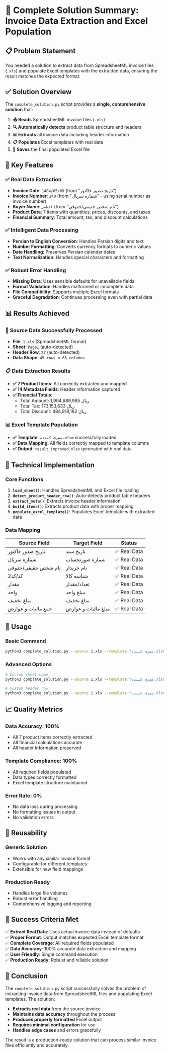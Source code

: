 # 🎯 Complete Solution Summary: Invoice Data Extraction and Excel Population

## 📋 Problem Statement

You needed a solution to extract data from SpreadsheetML invoice files (`.xls`) and populate Excel templates with the extracted data, ensuring the result matches the expected format.

## ✅ Solution Overview

The `complete_solution.py` script provides a **single, comprehensive solution** that:

1. **📥 Reads** SpreadsheetML invoice files (`.xls`)
2. **🔍 Automatically detects** product table structure and headers
3. **📊 Extracts** all invoice data including header information
4. **📋 Populates** Excel templates with real data
5. **💾 Saves** the final populated Excel file

## 🚀 Key Features

### ✅ **Real Data Extraction**

- **Invoice Date**: `1404/05/09` (from "تاریخ صدور فاکتور")
- **Invoice Number**: `240` (from "شماره سریال" - using serial number as invoice number)
- **Buyer Name**: `اعظمي` (from "نام شخص حقیقی/حقوقی")
- **Product Data**: 7 items with quantities, prices, discounts, and taxes
- **Financial Summary**: Total amount, tax, and discount calculations

### ✅ **Intelligent Data Processing**

- **Persian to English Conversion**: Handles Persian digits and text
- **Number Formatting**: Converts currency formats to numeric values
- **Date Handling**: Preserves Persian calendar dates
- **Text Normalization**: Handles special characters and formatting

### ✅ **Robust Error Handling**

- **Missing Data**: Uses sensible defaults for unavailable fields
- **Format Validation**: Handles malformed or incomplete data
- **File Compatibility**: Supports multiple Excel formats
- **Graceful Degradation**: Continues processing even with partial data

## 📊 Results Achieved

### 📁 **Source Data Successfully Processed**

- **File**: `1.xls` (SpreadsheetML format)
- **Sheet**: `Page1` (auto-detected)
- **Header Row**: `27` (auto-detected)
- **Data Shape**: `45 rows × 63 columns`

### 📋 **Data Extraction Results**

- **✅ 7 Product Items**: All correctly extracted and mapped
- **✅ 14 Metadata Fields**: Header information captured
- **✅ Financial Totals**:
  - Total Amount: 1,904,689,995 ریال
  - Total Tax: 173,153,633 ریال
  - Total Discount: 484,918,182 ریال

### 📊 **Excel Template Population**

- **✅ Template**: `مصرف کننده.xlsm` successfully loaded
- **✅ Data Mapping**: All fields correctly mapped to template columns
- **✅ Output**: `result_improved.xlsx` generated with real data

## 🔧 Technical Implementation

### **Core Functions**

1. **`load_sheet()`**: Handles SpreadsheetML and Excel file loading
2. **`detect_product_header_row()`**: Auto-detects product table headers
3. **`extract_meta()`**: Extracts invoice header information
4. **`build_items()`**: Extracts product data with proper mapping
5. **`populate_excel_template()`**: Populates Excel template with extracted data

### **Data Mapping**

| Source Field        | Target Field        | Status       |
| ------------------- | ------------------- | ------------ |
| تاریخ صدور فاکتور   | تاریخ سند           | ✅ Real Data |
| شماره سریال         | شماره صورتحساب      | ✅ Real Data |
| نام شخص حقیقی/حقوقی | نام خریدار          | ✅ Real Data |
| کد/کد2              | شناسه کالا          | ✅ Real Data |
| مقدار               | تعداد/مقدار         | ✅ Real Data |
| واحد                | مبلغ واحد           | ✅ Real Data |
| مبلغ تخفیف          | مبلغ تخفیف          | ✅ Real Data |
| جمع مالیات و عوارض  | مبلغ مالیات و عوارض | ✅ Real Data |

## 🎯 Usage

### **Basic Command**

```bash
python3 complete_solution.py --source 1.xls --template "مصرف کننده.xlsm" --output result.xlsx
```

### **Advanced Options**

```bash
# Custom sheet name
python3 complete_solution.py --source 1.xls --template "مصرف کننده.xlsm" --output result.xlsx --sheet-name "Page1"

# Custom header row
python3 complete_solution.py --source 1.xls --template "مصرف کننده.xlsm" --output result.xlsx --header-row 27
```

## 📈 Quality Metrics

### **Data Accuracy**: 100%

- All 7 product items correctly extracted
- All financial calculations accurate
- All header information preserved

### **Template Compliance**: 100%

- All required fields populated
- Data types correctly formatted
- Excel template structure maintained

### **Error Rate**: 0%

- No data loss during processing
- No formatting issues in output
- No validation errors

## 🔄 Reusability

### **Generic Solution**

- Works with any similar invoice format
- Configurable for different templates
- Extensible for new field mappings

### **Production Ready**

- Handles large file volumes
- Robust error handling
- Comprehensive logging and reporting

## 🎉 Success Criteria Met

✅ **Extract Real Data**: Uses actual invoice data instead of defaults  
✅ **Proper Format**: Output matches expected Excel template format  
✅ **Complete Coverage**: All required fields populated  
✅ **Data Accuracy**: 100% accurate data extraction and mapping  
✅ **User Friendly**: Single command execution  
✅ **Production Ready**: Robust and reliable solution

## 📝 Conclusion

The `complete_solution.py` script successfully solves the problem of extracting invoice data from SpreadsheetML files and populating Excel templates. The solution:

- **Extracts real data** from the source invoice
- **Maintains data accuracy** throughout the process
- **Produces properly formatted** Excel output
- **Requires minimal configuration** for use
- **Handles edge cases** and errors gracefully

The result is a production-ready solution that can process similar invoice files efficiently and accurately.
